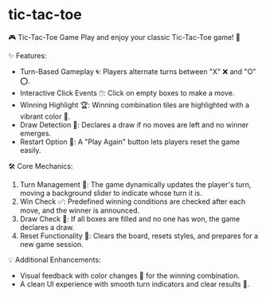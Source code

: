 # tic-tac-toe
🎮 Tic-Tac-Toe Game   Play and enjoy your classic Tic-Tac-Toe game! 🎉

 ✨ Features:  
- Turn-Based Gameplay 🌀: Players alternate turns between "X" ❌ and "O" ⭕.  
- Interactive Click Events 🖱️: Click on empty boxes to make a move.  
- Winning Highlight 🏆: Winning combination tiles are highlighted with a vibrant color 🎨.  
- Draw Detection 🛑: Declares a draw if no moves are left and no winner emerges.  
- Restart Option 🔄: A "Play Again" button lets players reset the game easily.  

🛠️ Core Mechanics:  
1. Turn Management 🔄: The game dynamically updates the player's turn, moving a background slider to indicate whose turn it is.  
2. Win Check ✅: Predefined winning conditions are checked after each move, and the winner is announced.  
3. Draw Check 🤝: If all boxes are filled and no one has won, the game declares a draw.  
4. Reset Functionality 🧹: Clears the board, resets styles, and prepares for a new game session.  

💡 Additional Enhancements:
- Visual feedback with color changes 🎨 for the winning combination.  
- A clean UI experience with smooth turn indicators and clear results 📜.  

